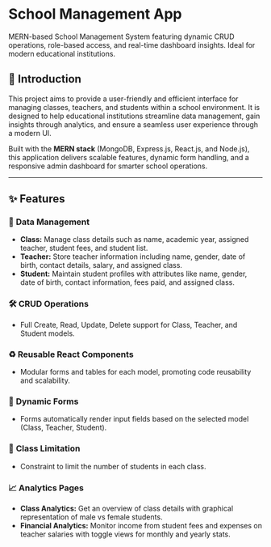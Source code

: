 # School Management App

MERN-based School Management System featuring dynamic CRUD operations, role-based access, and real-time dashboard insights. Ideal for modern educational institutions.

## 📘 Introduction

This project aims to provide a user-friendly and efficient interface for managing classes, teachers, and students within a school environment. It is designed to help educational institutions streamline data management, gain insights through analytics, and ensure a seamless user experience through a modern UI.

Built with the **MERN stack** (MongoDB, Express.js, React.js, and Node.js), this application delivers scalable features, dynamic form handling, and a responsive admin dashboard for smarter school operations.

---

## ✨ Features

### 📂 **Data Management**
- **Class:** Manage class details such as name, academic year, assigned teacher, student fees, and student list.
- **Teacher:** Store teacher information including name, gender, date of birth, contact details, salary, and assigned class.
- **Student:** Maintain student profiles with attributes like name, gender, date of birth, contact information, fees paid, and assigned class.

### 🛠️ **CRUD Operations**
- Full Create, Read, Update, Delete support for Class, Teacher, and Student models.

### ♻️ **Reusable React Components**
- Modular forms and tables for each model, promoting code reusability and scalability.

### 🧠 **Dynamic Forms**
- Forms automatically render input fields based on the selected model (Class, Teacher, Student).

### 🚫 **Class Limitation**
- Constraint to limit the number of students in each class.

### 📈 **Analytics Pages**
- **Class Analytics:** Get an overview of class details with graphical representation of male vs female students.
- **Financial Analytics:** Monitor income from student fees and expenses on teacher salaries with toggle views for monthly and yearly stats.
